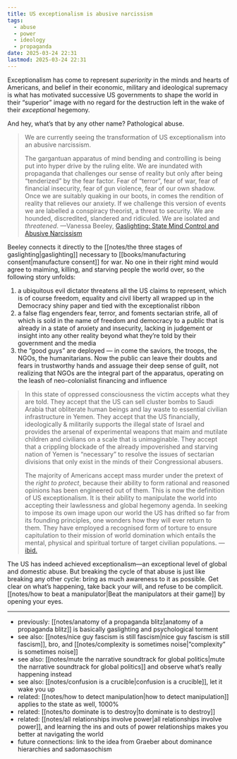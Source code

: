 ```yaml
---
title: US exceptionalism is abusive narcissism
tags:
  - abuse
  - power
  - ideology
  - propaganda
date: 2025-03-24 22:31
lastmod: 2025-03-24 22:31
---
```

Exceptionalism has come to represent *superiority* in the minds and hearts of Americans, and belief in their economic, military and ideological supremacy is what has motivated successive US governments to shape the world in their “superior” image with no regard for the destruction left in the wake of their _exceptional_ hegemony.

And hey, what’s that by any other name? Pathological abuse. 

> We are currently seeing the transformation of US exceptionalism into an abusive narcissism.
> 
> The gargantuan apparatus of mind bending and controlling is being put into hyper drive by the ruling elite. We are inundated with propaganda that challenges our sense of reality but only after being “tenderized” by the fear factor. Fear of “terror”, fear of war, fear of financial insecurity, fear of gun violence, fear of our own shadow. Once we are suitably quaking in our boots, in comes the rendition of reality that relieves our anxiety. If we challenge this version of events we are labelled a conspiracy theorist, a threat to security. We are hounded, discredited, slandered and ridiculed. We are isolated and *threatened*. —Vanessa Beeley, [Gaslighting: State Mind Control and Abusive Narcissism](https://21stcenturywire.com/2016/05/26/gaslighting-state-mind-control-and-abusive-narcissism/)

Beeley connects it directly to the [[notes/the three stages of gaslighting|gaslighting]] necessary to [[books/manufacturing consent|manufacture consent]] for war. No one in their right mind would agree to maiming, killing, and starving people the world over, so the following story unfolds: 

1. a ubiquitous evil dictator threatens all the US claims to represent, which is of course freedom, equality and civil liberty all wrapped up in the Democracy shiny paper and tied with the exceptionalist ribbon
2. a false flag engenders fear, terror, and foments sectarian strife, all of which is sold in the name of freedom and democracy to a public that is already in a state of anxiety and insecurity, lacking in judgement or insight into any other reality beyond what they’re told by their government and the media
3. the “good guys” are deployed — in come the saviors, the troops, the NGOs, the humanitarians. Now the public can leave their doubts and fears in trustworthy hands and assuage their deep sense of guilt, not realizing that NGOs are the integral part of the apparatus, operating on the leash of neo-colonialist financing and influence

> In this state of oppressed consciousness the victim accepts what they are told. They accept that the US can sell cluster bombs to Saudi Arabia that obliterate human beings and lay waste to essential civilian infrastructure in Yemen. They accept that the US financially, ideologically & militarily supports the illegal state of Israel and provides the arsenal of experimental weapons that maim and mutilate children and civilians on a scale that is unimaginable. They accept that a crippling blockade of the already impoverished and starving nation of Yemen is “necessary” to resolve the issues of sectarian divisions that only exist in the minds of their Congressional abusers.
> 
> The majority of Americans accept mass murder under the pretext of the _right to protect_, because their ability to form rational and reasoned opinions has been engineered out of them. This is now the definition of US exceptionalism. It is their ability to manipulate the world into accepting their lawlessness and global hegemony agenda. In seeking to impose its own image upon our world the US has drifted so far from its founding principles, one wonders how they will ever return to them. They have employed a recognised form of torture to ensure capitulation to their mission of world domination which entails the mental, physical and spiritual torture of target civilian populations. —[ibid.](https://21stcenturywire.com/2016/05/26/gaslighting-state-mind-control-and-abusive-narcissism/)

The US has indeed achieved exceptionalism—an exceptional level of global and domestic abuse. But breaking the cycle of that abuse is just like breaking any other cycle: bring as much awareness to it as possible. Get clear on what’s happening, take back your will, and refuse to be complicit. [[notes/how to beat a manipulator|Beat the manipulators at their game]] by opening your eyes.

---
- previously: [[notes/anatomy of a propaganda blitz|anatomy of a propaganda blitz]] is basically gaslighting and psychological torment
- see also: [[notes/nice guy fascism is still fascism|nice guy fascism is still fascism]], bro, and [[notes/complexity is sometimes noise|”complexity” is sometimes noise]]
- see also: [[notes/mute the narrative soundtrack for global politics|mute the narrative soundtrack for global politics]] and observe what’s really happening instead
- see also: [[notes/confusion is a crucible|confusion is a crucible]], let it wake you up
- related: [[notes/how to detect manipulation|how to detect manipulation]] applies to the state as well, 1000%
- related: [[notes/to dominate is to destroy|to dominate is to destroy]]
- related: [[notes/all relationships involve power|all relationships involve power]], and learning the ins and outs of power relationships makes you better at navigating the world
- future connections: link to the idea from Graeber about dominance hierarchies and sadomasochism